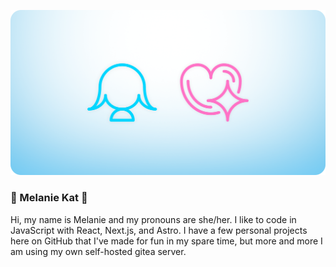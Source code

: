 ![melkat icon + girlfriend technology icons in a header image](https://github.com/ZicklePop/ZicklePop/blob/main/header.png?raw=true)

### 🌸 Melanie Kat 🌸

Hi, my name is Melanie and my pronouns are she/her. I like to code in JavaScript with React, Next.js, and Astro. I have a few personal projects here on GitHub that I've made for fun in my spare time, but more and more I am using my own self-hosted gitea server.

